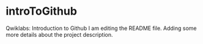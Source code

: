 # introToGithub
Qwiklabs: Introduction to Github
I am editing the README file. Adding some more details about the project description.
